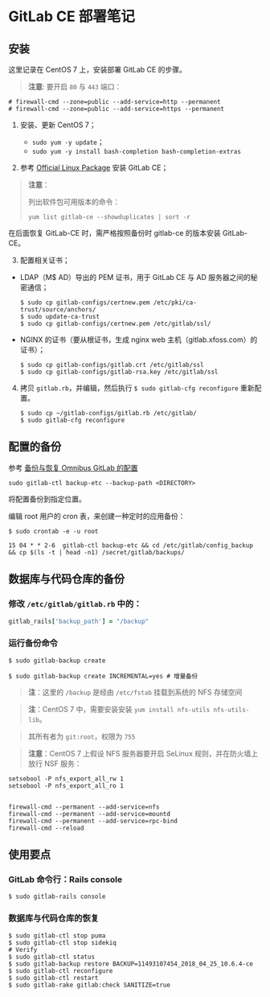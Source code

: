 # GitLab CE 部署笔记

## 安装

这里记录在 CentOS 7 上，安装部署 GitLab CE 的步骤。


> **注意**: 要开启 `80` 与 `443` 端口：

```console
# firewall-cmd --zone=public --add-service=http --permanent
# firewall-cmd --zone=public --add-service=https --permanent
```

1. 安装、更新 CentOS 7；

    - `sudo yum -y update`；
    - `sudo yum -y install bash-completion bash-completion-extras`

2. 参考 [Official Linux Package](https://about.gitlab.com/install/#centos-7) 安装 GitLab CE；

> **注意**：
>
> 列出软件包可用版本的命令：
> 
> `yum list gitlab-ce --showduplicates | sort -r`

在后面恢复 GitLab-CE 时，需严格按照备份时 gitlab-ce 的版本安装 GitLab-CE。

3. 配置相关证书；

- LDAP（M$ AD）导出的 PEM 证书，用于 GitLab CE 与 AD 服务器之间的秘密通信；

    ```console
    $ sudo cp gitlab-configs/certnew.pem /etc/pki/ca-trust/source/anchors/
    $ sudo update-ca-trust
    $ sudo cp gitlab-configs/certnew.pem /etc/gitlab/ssl/
    ```

- NGINX 的证书（要从根证书，生成 nginx web 主机（gitlab.xfoss.com）的证书）；

    ```console
    $ sudo cp gitlab-configs/gitlab.crt /etc/gitlab/ssl
    $ sudo cp gitlab-configs/gitlab-rsa.key /etc/gitlab/ssl
    ```


4. 拷贝 `gitlab.rb`，并编辑，然后执行 `$ sudo gitlab-cfg reconfigure` 重新配置。

    ```console
    $ sudo cp ~/gitlab-configs/gitlab.rb /etc/gitlab/
    $ sudo gitlab-cfg reconfigure
    ```

## 配置的备份

参考 [备份与恢复 Omnibus GitLab 的配置](https://docs.gitlab.com/omnibus/settings/backups.html)


```console
sudo gitlab-ctl backup-etc --backup-path <DIRECTORY>
```

将配置备份到指定位置。

编辑 root 用户的 cron 表，来创建一种定时的应用备份：

```console
$ sudo crontab -e -u root
```

```cron
15 04 * * 2-6  gitlab-ctl backup-etc && cd /etc/gitlab/config_backup && cp $(ls -t | head -n1) /secret/gitlab/backups/
```


## 数据库与代码仓库的备份


### 修改 `/etc/gitlab/gitlab.rb` 中的：

```ruby
gitlab_rails['backup_path'] = "/backup"
```

### 运行备份命令

```console
$ sudo gitlab-backup create

$ sudo gitlab-backup create INCREMENTAL=yes # 增量备份
```

> **注**：这里的 `/backup` 是经由 `/etc/fstab` 挂载到系统的 NFS 存储空间

> **注**：CentOS 7 中，需要安装安装 `yum install nfs-utils nfs-utils-lib`。

> 其所有者为 `git:root`，权限为 `755`


> **注意**：CentOS 7 上假设 NFS 服务器要开启 SeLinux 规则，并在防火墙上放行 NSF 服务：

```console
setsebool -P nfs_export_all_rw 1
setsebool -P nfs_export_all_ro 1


firewall-cmd --permanent --add-service=nfs
firewall-cmd --permanent --add-service=mountd
firewall-cmd --permanent --add-service=rpc-bind
firewall-cmd --reload
```

## 使用要点

### GitLab 命令行：Rails console

```console
$ sudo gitlab-rails console
```

### 数据库与代码仓库的恢复

```console
$ sudo gitlab-ctl stop puma
$ sudo gitlab-ctl stop sidekiq
# Verify
$ sudo gitlab-ctl status
$ sudo gitlab-backup restore BACKUP=11493107454_2018_04_25_10.6.4-ce
$ sudo gitlab-ctl reconfigure
$ sudo gitlab-ctl restart
$ sudo gitlab-rake gitlab:check SANITIZE=true
```

